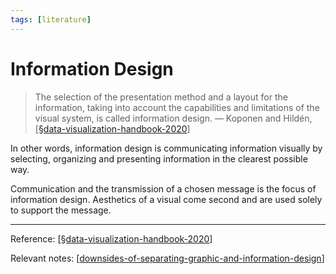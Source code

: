 ```yaml
---
tags: [literature]
---
```


# Information Design

> The selection of the presentation method and a layout for the information, taking into account the capabilities and limitations of the visual system, is called information design.
> — Koponen and Hildén, [[§data-visualization-handbook-2020]]

In other words, information design is communicating information visually by selecting, organizing and presenting information in the clearest possible way. 

Communication and the transmission of a chosen message is the focus of information design. Aesthetics of a visual come second and are used solely to support the message.

---
Reference: [[§data-visualization-handbook-2020]]

Relevant notes: [[downsides-of-separating-graphic-and-information-design]]

[//begin]: # "Autogenerated link references for markdown compatibility"
[§data-visualization-handbook-2020]: ../2-fleeting/§data-visualization-handbook-2020 "Data Visualization Handbook (2020)"
[downsides-of-separating-graphic-and-information-design]: downsides-of-separating-graphic-and-information-design "Downsides of Separating Graphic and Information Design"
[//end]: # "Autogenerated link references"